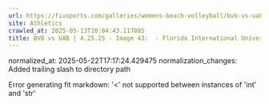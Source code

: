 ```yaml
---
url: https://fiusports.com/galleries/womens-beach-volleyball/bvb-vs-uab-4-25-25/image-43/357/62842/
site: Athletics
crawled_at: 2025-05-13T10:04:43.117085
title: BVB vs UAB | 4.25.25 - Image 43:  - Florida International University
---
```

normalized_at: 2025-05-22T17:17:24.429475
normalization_changes: Added trailing slash to directory path

Error generating fit markdown: '<' not supported between instances of 'int' and 'str'